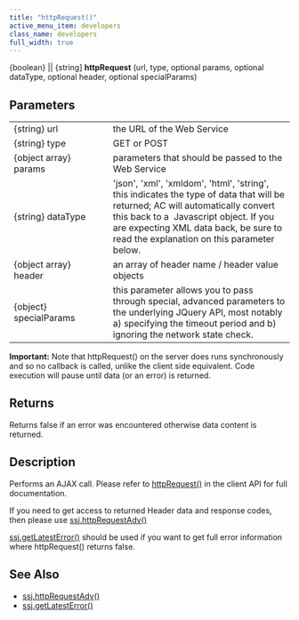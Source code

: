 ```yaml
---
title: "httpRequest()"
active_menu_item: developers
class_name: developers
full_width: true
---
```



{boolean} || {string] **httpRequest** (url, type, optional params, optional dataType, optional header, optional specialParams)

## Parameters

<table>
<tr>
<td width="199">
{string} url

</td>
<td width="10">
</td>
<td width="671">
the URL of the Web Service

</td>
</tr>
<tr>
<td width="199">
{string} type

</td>
<td width="10">
</td>
<td width="671">
GET or POST

</td>
</tr>
<tr>
<td width="199">
{object array} params

</td>
<td width="10">
</td>
<td width="671">
parameters that should be passed to the Web Service

</td>
</tr>
<tr>
<td width="199">
{string} dataType

</td>
<td width="10">
</td>
<td width="671">
'json', 'xml', 'xmldom', 'html', 'string', this indicates the type of data that will be returned; AC will automatically convert this back to a  Javascript object. If you are expecting XML data back, be sure to read the explanation on this parameter below.

</td>
</tr>
<tr>
<td width="199">
{object array} header

</td>
<td width="10">
</td>
<td width="671">
an array of header name / header value objects

</td>
</tr>
<tr>
<td width="199">
{object} specialParams

</td>
<td width="10">
</td>
<td width="671">
this parameter allows you to pass through special, advanced parameters to the underlying JQuery API, most notably a) specifying the timeout period and b) ignoring the network state check.

</td>
</tr>
</table>

**Important:** Note that httpRequest() on the server does runs synchronously and so no callback is called, unlike the client side equivalent. Code execution will pause until data (or an error) is returned.

## Returns

Returns false if an error was encountered otherwise data content is returned.

## Description

Performs an AJAX call. Please refer to [httpRequest()](/developers/user-guide/scripting-apis/client-api/soap-restful-ajax-calls/httprequest) in the client API for full documentation.

If you need to get access to returned Header data and response codes, then please use [ssj.httpRequestAdv()](/developers/user-guide/scripting-apis/server-side-api/ssj-object/web-service-calls/httprequestadv)

[ssj.getLatestError()](/developers/user-guide/scripting-apis/server-side-api/ssj-object/miscellaneous/getlatesterror) should be used if you want to get full error information where httpRequest() returns false.

## See Also

 - [ssj.httpRequestAdv()](/developers/user-guide/scripting-apis/server-side-api/ssj-object/web-service-calls/httprequestadv)
 - [ssj.getLatestError()](/developers/user-guide/scripting-apis/server-side-api/ssj-object/miscellaneous/getlatesterror)

